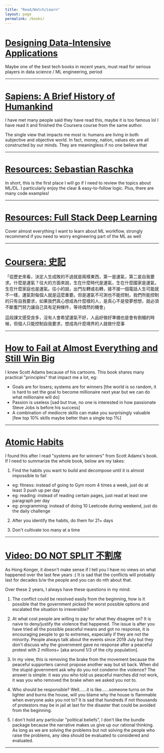 ```yaml
---
title: "Read/Watch/Learn"
layout: page
permalink: /books/
---
```

# [Designing Data-Intensive Applications](https://www.amazon.com/Designing-Data-Intensive-Applications-Reliable-Maintainable/dp/1449373321)

Maybe one of the best tech books in recent years, must read for serious players in data science / ML engineering, period

---

# [Sapiens: A Brief History of Humankind](https://www.amazon.com/Sapiens-Humankind-Yuval-Noah-Harari-ebook/dp/B00ICN066A)

I have met many people said they have read this, maybe it is too famous lol I have read it and finished the Coursera course from the same author.

The single view that impacts me most is: humans are living in both subjective and objective world. In fact, money, nation, values etc are all constructed by our minds. They are meaningless if no one believe that

---

# [Resources: Sebastian Raschka](https://sebastianraschka.com/resources.html)

In short, this is the first place I will go if I need to review the topics about ML/DL. I particularly enjoy the clear & easy-to-follow logic. Plus, there are many code examples!

---

# [Resources: Full Stack Deep Learning](https://fullstackdeeplearning.com/spring2021/)

Cover almost everything I want to learn about ML workflow, strongly recommend if you need to worry engineering part of the ML as well

---

# [Coursera: 史記](https://www.coursera.org/learn/shiji)

「從歷史來看，決定人生成敗的不過就是兩樣東西，第一是運氣，第二是自我要求。什麼是運氣？往大的方面來說，生在什麼時代是運氣，生在什麼國家是運氣，生在什麼家庭也是運氣。往小的說，出門左轉或右轉，接不接一個電話人生可能就不一樣，運氣對每個人就是這麼重要。但是運氣不可測也不能控制，我們所能控制的只有自我要求，如果我們真心想成為什麼樣的人，是真心不是發夢想想，就必須不斷奮鬥努力讓自己具有足夠條件，等待偶然的機會」

這段課文感受良多，沒有人會希望運氣不好，人品好做好準備也是會有倒楣的時候，但個人只能控制自我要求，想成為什麼境界的人就做什麼事

---

# [How to Fail at Almost Everything and Still Win Big](https://www.amazon.com/How-Fail-Almost-Everything-Still-ebook/dp/B00COOFBA4)

I knew Scott Adams because of his cartoons. This book shares many practical "principles" that impact me a lot, eg:
- Goals are for losers; systems are for winners [the world is so random, it is hard to set the goal to become millionaire next year but we can do what millionaire will do]
- Passion is useless [sad but true, no one is interested in how passionate Steve Jobs is before his success]
- A combination of mediocre skills can make you surprisingly valuable [few top 10% skills maybe better than a single top 1%]

---

# [Atomic Habits](https://www.amazon.com/Atomic-Habits-Proven-Build-Break/dp/0735211299)

I found this after I read "systems are for winners" from Scott Adams's book. If I need to summarize the whole book, below are my takes:

1. Find the habits you want to build and decompose until it is almost impossible to fail
- eg: fitness: instead of going to Gym room 4 times a week, just do at least 3 push up per day
- eg: reading: instead of reading certain pages, just read at least one paragraph per day
- eg: programming: instead of doing 10 Leetcode during weekend, just do the daily challenge

2. After you identify the habits, do them for 21+ days

3. Don't cultivate too many at a time

---

# [Video: DO NOT SPLIT 不割席](https://vimeo.com/504381953)

As Hong Konger, it doesn't make sense if I tell you I have no views on what happened over the last few years :( It is sad that the conflicts will probably last for decades b/w the people and you can do nth about that.

Over these 2 years, I always have these questions in my mind:
1. The conflict could be resolved easily from the beginning, how is it possible that the government picked the worst possible options and escalated the situation to irreversible?

2. At what cost people are willing to pay for what they disagree on? It is naive to deny/justify the violence that happened. The issue is after you have tried all the possible peaceful means and got no response, it is encouraging people to go to extremes, especially if they are not the minority. People always talk about the events since 2019 July but they don't discuss why the government gave no response after a peaceful protest with 2 millions+ [aka around 1/3 of the city population].

3. In my view, this is removing the brake from the movement because the peaceful supporters cannot propose another way but sit back. When did the stupid government ask why do you not condemn the violence? The answer is simple: it was you who told us peaceful marches did not work, it was you who removed the brake when we asked you not to.

4. Who should be responsible? Well......it is like......someone turns on the lighter and burns the house, will you blame why the house is flammable when everyone asks you not to? It is sad that hundreds if not thousands of protestors may be in jail at last for the disaster that could be avoided from the beginning.

5. I don't hold any particular "political beliefs", I don't like the bundle package because the narrative makes us give up our rational thinking. As long as we are solving the problems but not solving the people who raise the problems, any idea should be evaluated to considered and evaluated.

---
